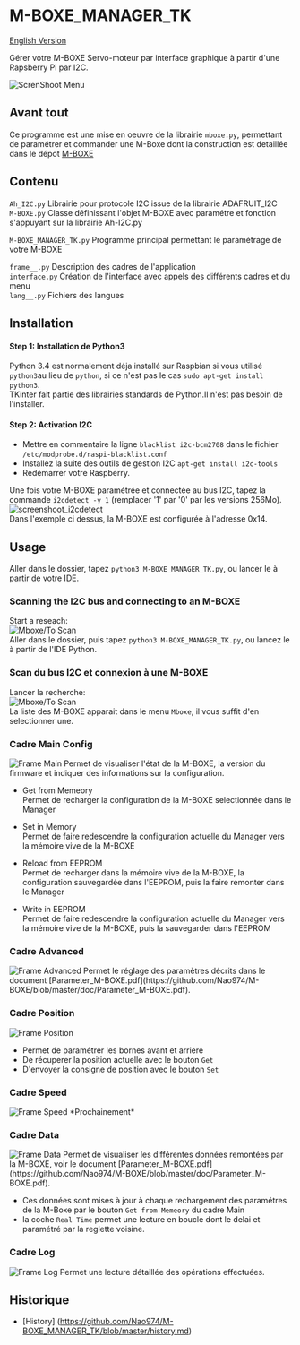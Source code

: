 # M-BOXE_MANAGER_TK
[English Version](https://github.com/Nao974/M-BOXE_MANAGER_TK/blob/master/README.md)  

Gérer votre M-BOXE Servo-moteur par interface graphique à partir d'une Rapsberry Pi par I2C.  

<img src="https://github.com/Nao974/M-BOXE_MANAGER_TK/blob/master/screenshoot/Manager_TK.png" title="Screenshoot Menu" alt="ScrenShoot Menu">

## Avant tout

Ce programme est une mise en oeuvre de la librairie `mboxe.py`, permettant de paramétrer et commander une M-Boxe dont la construction est detaillée dans le dépot [M-BOXE](https://github.com/Nao974/M-BOXE/blob/master/README.md)  

## Contenu

`Ah_I2C.py` Librairie pour protocole I2C issue de la librairie ADAFRUIT_I2C  
`M-BOXE.py` Classe définissant l'objet M-BOXE avec paramétre et fonction s'appuyant sur la librairie Ah-I2C.py  


`M-BOXE_MANAGER_TK.py` Programme principal permettant le paramétrage de votre M-BOXE  


`frame__.py` Description des cadres de l'application    
`interface.py` Création de l'interface avec appels des différents cadres et du menu  
`lang__.py` Fichiers des langues  


## Installation

#### Step 1: Installation de Python3

Python 3.4 est normalement déja installé sur Raspbian si vous utilisé `python3`au lieu de `python`, si ce n'est pas le cas `sudo apt-get install python3`.  
TKinter fait partie des librairies standards de Python.Il n'est pas besoin de l'installer.  


#### Step 2: Activation I2C

* Mettre en commentaire la ligne `blacklist i2c-bcm2708` dans le fichier `/etc/modprobe.d/raspi-blacklist.conf`  
* Installez la suite des outils de gestion I2C `apt-get install i2c-tools`  
* Redémarrer votre Raspberry.  

Une fois votre M-BOXE paramétrée et connectée au bus I2C, tapez la commande `i2cdetect -y 1` (remplacer '1' par '0' par les versions 256Mo).  
<img src="https://github.com/Nao974/M-BOXE_MANAGER_CL/blob/master/screenshoot/i2cdetect.png" title="screenshoot_i2cdetect" alt="screenshoot_i2cdetect">  
Dans l'exemple ci dessus, la M-BOXE est configurée à l'adresse 0x14.  


## Usage

Aller dans le dossier, tapez `python3 M-BOXE_MANAGER_TK.py`, ou lancer le à partir de votre IDE.  

### Scanning the I2C bus and connecting to an M-BOXE

Start a reseach:  
<img src="https://github.com/Nao974/M-BOXE_MANAGER_TK/blob/master/screenshoot/Manager_TK_Scan.png" title="Mboxe/To Scan" alt="Mboxe/To Scan">  
Aller dans le dossier, puis tapez `python3 M-BOXE_MANAGER_TK.py`, ou lancez le à partir de l'IDE Python.  


### Scan du bus I2C et connexion à une M-BOXE  

Lancer la recherche:  
<img src="https://github.com/Nao974/M-BOXE_MANAGER_TK/blob/master/screenshoot/Manager_TK_Scan.png" title="Mboxe/To Scan" alt="Mboxe/To Scan">  
La liste des M-BOXE apparait dans le menu `Mboxe`, il vous suffit d'en selectionner une.  


### Cadre Main Config  

<img src="https://github.com/Nao974/M-BOXE_MANAGER_TK/blob/master/screenshoot/Manager_TK_Frame_Main.png" title="Frame Main" alt="Frame Main">  
Permet de visualiser l'état de la M-BOXE, la version du firmware et indiquer des informations sur la configuration.  

* Get from Memeory  
Permet de recharger la configuration de la M-BOXE selectionnée dans le Manager  

* Set in Memory  
Permet de faire redescendre la configuration actuelle du Manager vers la mémoire vive de la M-BOXE  
 
* Reload from EEPROM  
Permet de recharger dans la mémoire vive de la M-BOXE, la configuration sauvegardée dans l'EEPROM, puis la faire remonter dans le Manager  
 
* Write in EEPROM  
Permet de faire redescendre la configuration actuelle du Manager vers la mémoire vive de la M-BOXE, puis la sauvegarder dans l'EEPROM   


### Cadre Advanced  

<img src="https://github.com/Nao974/M-BOXE_MANAGER_TK/blob/master/screenshoot/Manager_TK_Frame_Advanced.png" title="Frame Advanced" alt="Frame Advanced">  
Permet le réglage des paramètres décrits dans le document [Parameter_M-BOXE.pdf](https://github.com/Nao974/M-BOXE/blob/master/doc/Parameter_M-BOXE.pdf).  


### Cadre Position

<img src="https://github.com/Nao974/M-BOXE_MANAGER_TK/blob/master/screenshoot/Manager_TK_Frame_Position.png" title="Frame Position" alt="Frame Position">  

* Permet de paramétrer les bornes avant et arriere  
* De récuperer la position actuelle avec le bouton `Get`  
* D'envoyer la consigne de position avec le bouton `Set`


### Cadre Speed

<img src="https://github.com/Nao974/M-BOXE_MANAGER_TK/blob/master/screenshoot/Manager_TK_Frame_Speed.png" title="Frame Speed" alt="Frame Speed">  
*Prochainement*


### Cadre Data

<img src="https://github.com/Nao974/M-BOXE_MANAGER_TK/blob/master/screenshoot/Manager_TK_Frame_Data.png" title="Frame Data" alt="Frame Data">  
Permet de visualiser les différentes données remontées par la M-BOXE, voir le document [Parameter_M-BOXE.pdf](https://github.com/Nao974/M-BOXE/blob/master/doc/Parameter_M-BOXE.pdf).  

* Ces données sont mises à jour à chaque rechargement des paramétres de la M-Boxe par le bouton `Get from Memeory` du cadre Main  
* la coche `Real Time` permet une lecture en boucle dont le delai et paramétré par la reglette voisine.  


### Cadre Log

<img src="https://github.com/Nao974/M-BOXE_MANAGER_TK/blob/master/screenshoot/Manager_TK_Log.png" title="Frame Log" alt="Frame Log">  
Permet une lecture détaillée des opérations effectuées.   


## Historique

- [History] (https://github.com/Nao974/M-BOXE_MANAGER_TK/blob/master/history.md)


